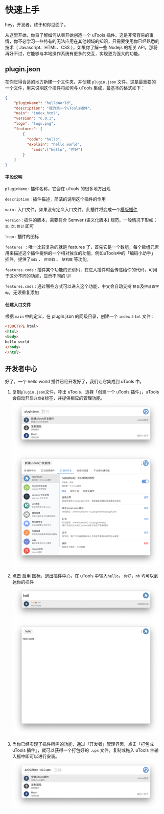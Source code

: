 # 快速上手

hey，开发者，终于和你见面了。

从这里开始，你将了解如何从零开始创造一个 uTools 插件。这是非常容易的事情，你不必学习一些特有的无法应用在其他领域的知识，只需要使用你已经熟悉的技术（ Javascript、HTML、CSS ），如果你了解一些 Nodejs 的相关 API，那将再好不过，它能够与本地操作系统有更多的交互，实现更为强大的功能。

## plugin.json

在你觉得合适的地方新建一个文件夹，并创建 `plugin.json` 文件。这是最重要的一个文件，用来说明这个插件将如何与 uTools 集成，最基本的格式如下：

```json
{
	"pluginName": "helloWorld",
	"description": "我的第一个uTools插件",
	"main": "index.html",
	"version": "0.0.1",
	"logo": "logo.png",
	"features": [
		{
		  "code": "hello",
		  "explain": "hello world",
			"cmds":["hello", "你好"]
		}
	]
}
```
#### 字段说明

`pluginName` : 插件名称，它会在 uTools 的很多地方出现

`description` : 插件描述，简洁的说明这个插件的作用

`main` : 入口文件，如果没有定义入口文件，此插件将变成一个[模版插件](template.html)

`version` : 插件的版本，需要符合 Semver (语义化版本) 规范。一般情况下形如：`主.次.修订` 即可

`logo` : 插件的图标

`features ` : 唯一比较复杂的就是 features 了，首先它是一个数组，每个数组元素用来描述这个插件提供的一个相对独立的功能，例如uTools中的「编码小助手」插件，提供了`md5` 、 `时间戳` 、 `随机数` 等功能。

`features.code` : 插件某个功能的识别码，在进入插件时会传递给你的代码，可用于区分不同的功能，显示不同的 UI

`features.cmds` : 通过哪些方式可以进入这个功能，中文会自动支持 `拼音`及`拼音首字母`，无须重复添加

#### 创建入口文件
根据 `main` 中的定义，在 plugin.json 的同级目录，创建一个 `index.html` 文件：
```html
<!DOCTYPE html>
<html>
<body>
hello world
</body>
</html>
```

## 开发者中心
好了，一个 hello world 插件已经开发好了，我们让它集成到 uTools 中。

1. 复制`plugin.json`文件，呼出 uTools，选择「创建一个 uTools 插件」，uTools 会自动开启`开发者`标签，并提供相应的管理功能。
![create.png](../assets/create.png)
![manage.png](../assets/manage.png)

2. 点击 启用 图标，退出插件中心，在 uTools 中输入`hello`， `你好`，`nh` 均可以到达你的插件
![open.png](../assets/open.png)
![hello.png](../assets/hello.png)

3. 当你已经实现了插件所需的功能，通过「开发者」管理界面，点击「打包成 uTools 插件」，就可以获得一个打包好的 `.upx` 文件，复制或拖入 uTools 主输入框中即可以进行安装。
![AslhIx.png](../assets/install.png)




